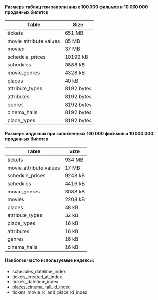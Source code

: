 #### Размеры таблиц при заполненных 100 000 фильмов и 10 000 000 проданных билетов
| Table                  | Size       |
|------------------------|------------|
| tickets                | 651 MB     |
| movie_attribute_values | 85 MB      |
| movies                 | 37 MB      |
| schedule_prices        | 10192 kB   |
| schedules              | 5888 kB    |
| movie_genres           | 4328 kB    |
| places                 | 40 kB      |
| attribute_types        | 8192 bytes |
| attributes             | 8192 bytes |
| genres                 | 8192 bytes |
| cinema_halls           | 8192 bytes |
| place_types            | 8192 bytes |

#### Размеры индексов при заполненных 100 000 фильмов и 10 000 000 проданных билетов
| Table                  | Size    |
|------------------------|---------|
| tickets                | 934 MB  |
| movie_attribute_values | 17 MB   |
| schedule_prices        | 9248 kB |
| schedules              | 4416 kB |
| movie_genres           | 3088 kB |
| movies                 | 2208 kB |
| places                 | 48 kB   |
| attribute_types        | 32 kB   |
| place_types            | 16 kB   |
| attributes             | 16 kB   |
| genres                 | 16 kB   |
| cinema_halls           | 16 kB   |

#### Наиболее часто используемые индексы:
- schedules_datetime_index
- tickets_created_at_index
- tickets_datetime_index
- places_cinema_hall_id_index
- tickets_movie_id_and_place_id_index

